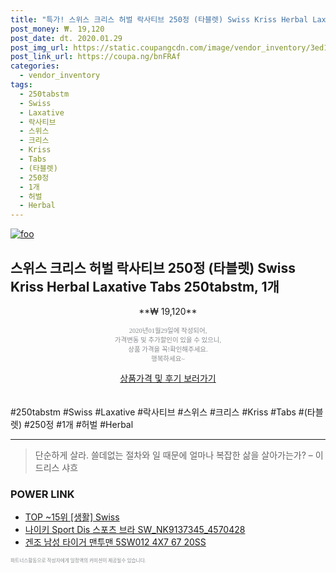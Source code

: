 ```yaml
--- 
title: "특가! 스위스 크리스 허벌 락사티브 250정 (타블렛) Swiss Kriss Herbal Laxative Tabs 2..." 
post_money: ₩. 19,120 
post_date: dt. 2020.01.29 
post_img_url: https://static.coupangcdn.com/image/vendor_inventory/3ed1/f83b48b303a7e1c4c774f68574f0e56423f5883129c18bdba19d7e0b9c57.jpg 
post_link_url: https://coupa.ng/bnFRAf 
categories: 
  - vendor_inventory 
tags: 
  - 250tabstm 
  - Swiss 
  - Laxative 
  - 락사티브 
  - 스위스 
  - 크리스 
  - Kriss 
  - Tabs 
  - (타블렛) 
  - 250정 
  - 1개 
  - 허벌 
  - Herbal 
--- 
```

[![foo](https://static.coupangcdn.com/image/vendor_inventory/3ed1/f83b48b303a7e1c4c774f68574f0e56423f5883129c18bdba19d7e0b9c57.jpg)](https://coupa.ng/bnFRAf) 

## 스위스 크리스 허벌 락사티브 250정 (타블렛) Swiss Kriss Herbal Laxative Tabs 250tabstm, 1개 
<p style="text-align: center;">**₩ 19,120**</p> 
<p style="text-align: center;"><span style="color: #898c8f; font-family: Georgia,Times,serif; font-size: 0.75em;">2020년01월29일에 작성되어, <br>가격변동 및 추가할인이 있을 수 있으니,<br> 상품 가격을 꼭!확인해주세요.<br>행복하세요~</span> 
</p>	 
<div markdown="0" style="text-align: center;"><a href="https://coupa.ng/bnFRAf" class="btn btn--success">상품가격 및 후기 보러가기</a></div> 
<br><br> 
  #250tabstm #Swiss #Laxative #락사티브 #스위스 #크리스 #Kriss #Tabs #(타블렛) #250정 #1개 #허벌 #Herbal 
<hr> 

> 단순하게 살라. 쓸데없는 절차와 일 때문에 얼마나 복잡한 삶을 살아가는가? – 이드리스 샤흐 


### POWER LINK

* <a href="https://blog.naver.com/an0733/221788324344" target="_blank"> TOP ~15위 [생활] Swiss</a>
* <a href="https://blog.naver.com/an0733/221785040574" target="_blank">나이키 Sport Dis 스포츠 브라 SW_NK9137345_4570428</a>
* <a href="https://blog.naver.com/sakai111/221784668671" target="_blank">겐조 남성 타이거 맨투맨 5SW012 4X7 67 20SS</a>

<span style="color: #898c8f; font-family: Georgia,Times,serif; font-size: 0.55em;">파트너스활동으로 작성자에게 일정액의 커미션이 제공될수 있습니다.</span> 
